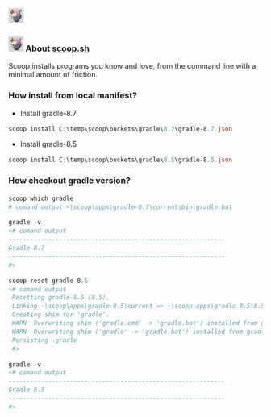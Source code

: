 ![image](docs/scoop-logo.jpg)  
### ![image](docs/scoop-logo.jpg) About [scoop.sh](https://scoop.sh/)
Scoop installs programs you know and love, from the command line with a minimal amount of friction.   


### How install from local manifest?

- Install gradle-8.7
```powershell
scoop install C:\temp\scoop\buckets\gradle\8.7\gradle-8.7.json
```
- Install gradle-8.5
```powershell
scoop install C:\temp\scoop\buckets\gradle\8.5\gradle-8.5.json
```

### How checkout gradle version?

```powershell
scoop which gradle 
# comand output ~\scoop\apps\gradle-8.7\current\bin\gradle.bat
```
```powershell
gradle -v
<# comand output
------------------------------------------------------------
Gradle 8.7
------------------------------------------------------------
#>
```
```powershell
scoop reset gradle-8.5
<# comand output
 Resetting gradle-8.5 (8.5).
 Linking ~\scoop\apps\gradle-8.5\current => ~\scoop\apps\gradle-8.5\8.5
 Creating shim for 'gradle'.
 WARN  Overwriting shim ('gradle.cmd' -> 'gradle.bat') installed from gradle-8.7
 WARN  Overwriting shim ('gradle' -> 'gradle.bat') installed from gradle-8.7
 Persisting .gradle
 #>
```
```powershell
gradle -v
<# comand output
------------------------------------------------------------
Gradle 8.5
------------------------------------------------------------
#>
```
